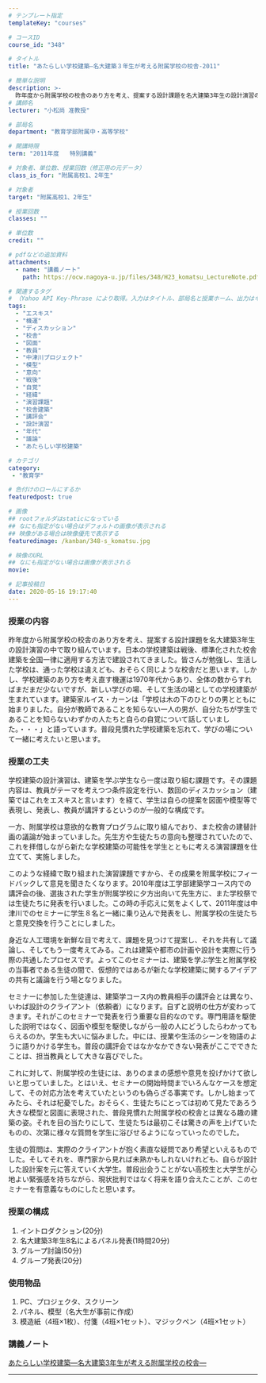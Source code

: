 ```yaml
---
# テンプレート指定
templateKey: "courses"

# コースID
course_id: "348"

# タイトル
title: "あたらしい学校建築—名大建築３年生が考える附属学校の校舎-2011"

# 簡単な説明
description: >-
  昨年度から附属学校の校舎のあり方を考え、提案する設計課題を名大建築3年生の設計演習の中で取り組んでいます。日本の学校建築は戦後、標準化された校舎建築を全国一律に適用する方法で建設されてきました。皆さんが勉強し、生活した学校は、通った学校は違えども、おそらく同じような校舎だと思います。しかし、学校建築のあり方を考え直す機運は1970年代からあり、全体の数からすればまだまだ少ないですが、新しい学びの場 ....
# 講師名
lecturer: "小松尚 准教授"

# 部局名
department: "教育学部附属中・高等学校"

# 開講時限
term: "2011年度	特別講義"

# 対象者、単位数、授業回数（修正用の元データ）
class_is_for: "附属高校1、2年生"

# 対象者
target: "附属高校1、2年生"

# 授業回数
classes: ""

# 単位数
credit: ""

# pdfなどの追加資料
attachments:
  - name: "講義ノート" 
    path: https://ocw.nagoya-u.jp/files/348/H23_komatsu_LectureNote.pdf

# 関連するタグ
# （Yahoo API Key-Phrase により取得。入力はタイトル、部局名と授業ホーム、出力はキーフレーズ（tags））
tags:
  - "エスキス"
  - "機運"
  - "ディスカッション"
  - "校舎"
  - "図面"
  - "教員"
  - "中津川プロジェクト"
  - "模型"
  - "意向"
  - "戦後"
  - "自覚"
  - "経緯"
  - "演習課題"
  - "校舎建築"
  - "講評会"
  - "設計演習"
  - "年代"
  - "議論"
  - "あたらしい学校建築"

# カテゴリ
category:
 - "教育学"

# 色付けのロールにするか
featuredpost: true

# 画像
## rootフォルダはstaticになっている
## なにも指定がない場合はデフォルトの画像が表示される
## 映像がある場合は映像優先で表示する
featuredimage: /kanban/348-s_komatsu.jpg

# 映像のURL
## なにも指定がない場合は画像が表示される
movie: 

# 記事投稿日
date: 2020-05-16 19:17:40
---
```


### 授業の内容

昨年度から附属学校の校舎のあり方を考え、提案する設計課題を名大建築3年生の設計演習の中で取り組んでいます。日本の学校建築は戦後、標準化された校舎建築を全国一律に適用する方法で建設されてきました。皆さんが勉強し、生活した学校は、通った学校は違えども、おそらく同じような校舎だと思います。しかし、学校建築のあり方を考え直す機運は1970年代からあり、全体の数からすればまだまだ少ないですが、新しい学びの場、そして生活の場としての学校建築が生まれています。建築家ルイス・カーンは「学校は木の下のひとりの男とともに始まりました。自分が教師であることを知らない一人の男が、自分たちが学生であることを知らないわずかの人たちと自らの自覚について話していました。・・・」と語っています。普段見慣れた学校建築を忘れて、学びの場について一緒に考えたいと思います。




### 授業の工夫

学校建築の設計演習は、建築を学ぶ学生なら一度は取り組む課題です。その課題内容は、教員がテーマを考えつつ条件設定を行い、数回のディスカッション（建築ではこれをエスキスと言います）を経て、学生は自らの提案を図面や模型等で表現し、発表し、教員が講評するというのが一般的な構成です。 

一方、附属学校は意欲的な教育プログラムに取り組んでおり、また校舎の建替計画の議論が始まっていました。先生方や生徒たちの意向も整理されていたので、これを拝借しながら新たな学校建築の可能性を学生とともに考える演習課題を仕立てて、実施しました。 

このような経緯で取り組まれた演習課題ですから、その成果を附属学校にフィードバックして意見を聞きたくなります。2010年度は工学部建築学コース内での講評会の後、選抜された学生が附属学校に夕方出向いて先生方に、また学校祭では生徒たちに発表を行いました。この時の手応えに気をよくして、2011年度は中津川でのセミナーに学生８名と一緒に乗り込んで発表をし、附属学校の生徒たちと意見交換を行うことにしました。 

身近な人工環境を新鮮な目で考えて、課題を見つけて提案し、それを共有して議論し、そしてもう一度考えてみる。これは建築や都市の計画や設計を実際に行う際の共通したプロセスです。よってこのセミナーは、建築を学ぶ学生と附属学校の当事者である生徒の間で、仮想的ではあるが新たな学校建築に関するアイデアの共有と議論を行う場となりました。 

セミナーに参加した生徒達は、建築学コース内の教員相手の講評会とは異なり、いわば設計のクライアント（依頼者）になります。自ずと説明の仕方が変わってきます。それがこのセミナーで発表を行う重要な目的なのです。専門用語を駆使した説明ではなく、図面や模型を駆使しながら一般の人にどうしたらわかってもらえるのか。学生も大いに悩みました。中には、授業や生活のシーンを物語のように語りかける学生も。普段の講評会ではなかなかできない発表がここでできたことは、担当教員として大きな喜びでした。 

これに対して、附属学校の生徒には、ありのままの感想や意見を投げかけて欲しいと思っていました。とはいえ、セミナーの開始時間までいろんなケースを想定して、その対応方法を考えていたというのも偽らざる事実です。しかし始まってみたら、それは杞憂でした。おそらく、生徒たちにとっては初めて見たであろう大きな模型と図面に表現された、普段見慣れた附属学校の校舎とは異なる趣の建築の姿。それを目の当たりにして、生徒たちは最初こそは驚きの声を上げていたものの、次第に様々な質問を学生に浴びせるようになっていったのでした。 

生徒の質問は、実際のクライアントが抱く素直な疑問であり希望といえるものでした。そしてそれを、専門家から見れば未熟かもしれないけれども、自らが設計した設計案を元に答えていく大学生。普段出会うことがない高校生と大学生が心地よい緊張感を持ちながら、現状批判ではなく将来を語り合えたことが、このセミナーを有意義なものにしたと思います。





### 授業の構成

1.  イントロダクション(20分) 
2.  名大建築3年生8名によるパネル発表(1時間20分)
3.  グループ討論(50分)
4.  グループ発表(20分) 

### 使用物品

1.  PC、プロジェクタ、スクリーン
2.  パネル、模型（名大生が事前に作成）
3.  模造紙（4班×1枚）、付箋（4班×1セット）、マジックペン（4班×1セット）





### 講義ノート

[あたらしい学校建築—名大建築3年生が考える附属学校の校舎—](https://ocw.nagoya-u.jp/files/348/H23_komatsu_LectureNote.pdf) 











-----